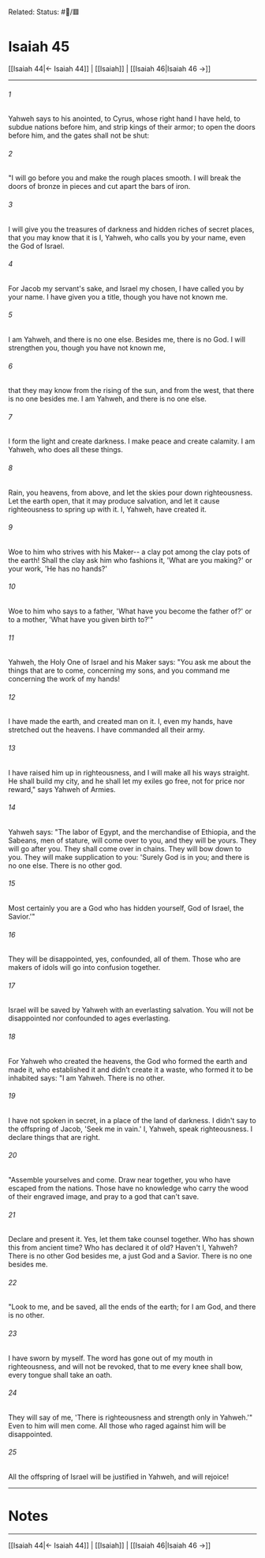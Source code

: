 Related:
Status: #📖/🟥
# Isaiah 45

[[Isaiah 44|← Isaiah 44]] | [[Isaiah]] | [[Isaiah 46|Isaiah 46 →]]
***



###### 1 
Yahweh says to his anointed, to Cyrus, whose right hand I have held, to subdue nations before him, and strip kings of their armor; to open the doors before him, and the gates shall not be shut: 

###### 2 
"I will go before you and make the rough places smooth. I will break the doors of bronze in pieces and cut apart the bars of iron. 

###### 3 
I will give you the treasures of darkness and hidden riches of secret places, that you may know that it is I, Yahweh, who calls you by your name, even the God of Israel. 

###### 4 
For Jacob my servant's sake, and Israel my chosen, I have called you by your name. I have given you a title, though you have not known me. 

###### 5 
I am Yahweh, and there is no one else. Besides me, there is no God. I will strengthen you, though you have not known me, 

###### 6 
that they may know from the rising of the sun, and from the west, that there is no one besides me. I am Yahweh, and there is no one else. 

###### 7 
I form the light and create darkness. I make peace and create calamity. I am Yahweh, who does all these things. 

###### 8 
Rain, you heavens, from above, and let the skies pour down righteousness. Let the earth open, that it may produce salvation, and let it cause righteousness to spring up with it. I, Yahweh, have created it. 

###### 9 
Woe to him who strives with his Maker-- a clay pot among the clay pots of the earth! Shall the clay ask him who fashions it, 'What are you making?' or your work, 'He has no hands?' 

###### 10 
Woe to him who says to a father, 'What have you become the father of?' or to a mother, 'What have you given birth to?'" 

###### 11 
Yahweh, the Holy One of Israel and his Maker says: "You ask me about the things that are to come, concerning my sons, and you command me concerning the work of my hands! 

###### 12 
I have made the earth, and created man on it. I, even my hands, have stretched out the heavens. I have commanded all their army. 

###### 13 
I have raised him up in righteousness, and I will make all his ways straight. He shall build my city, and he shall let my exiles go free, not for price nor reward," says Yahweh of Armies. 

###### 14 
Yahweh says: "The labor of Egypt, and the merchandise of Ethiopia, and the Sabeans, men of stature, will come over to you, and they will be yours. They will go after you. They shall come over in chains. They will bow down to you. They will make supplication to you: 'Surely God is in you; and there is no one else. There is no other god. 

###### 15 
Most certainly you are a God who has hidden yourself, God of Israel, the Savior.'" 

###### 16 
They will be disappointed, yes, confounded, all of them. Those who are makers of idols will go into confusion together. 

###### 17 
Israel will be saved by Yahweh with an everlasting salvation. You will not be disappointed nor confounded to ages everlasting. 

###### 18 
For Yahweh who created the heavens, the God who formed the earth and made it, who established it and didn't create it a waste, who formed it to be inhabited says: "I am Yahweh. There is no other. 

###### 19 
I have not spoken in secret, in a place of the land of darkness. I didn't say to the offspring of Jacob, 'Seek me in vain.' I, Yahweh, speak righteousness. I declare things that are right. 

###### 20 
"Assemble yourselves and come. Draw near together, you who have escaped from the nations. Those have no knowledge who carry the wood of their engraved image, and pray to a god that can't save. 

###### 21 
Declare and present it. Yes, let them take counsel together. Who has shown this from ancient time? Who has declared it of old? Haven't I, Yahweh? There is no other God besides me, a just God and a Savior. There is no one besides me. 

###### 22 
"Look to me, and be saved, all the ends of the earth; for I am God, and there is no other. 

###### 23 
I have sworn by myself. The word has gone out of my mouth in righteousness, and will not be revoked, that to me every knee shall bow, every tongue shall take an oath. 

###### 24 
They will say of me, 'There is righteousness and strength only in Yahweh.'" Even to him will men come. All those who raged against him will be disappointed. 

###### 25 
All the offspring of Israel will be justified in Yahweh, and will rejoice!

---
# Notes


***
[[Isaiah 44|← Isaiah 44]] | [[Isaiah]] | [[Isaiah 46|Isaiah 46 →]]
